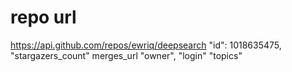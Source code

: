 # repo url
https://api.github.com/repos/ewriq/deepsearch
"id": 1018635475, "stargazers_count"  merges_url "owner", "login"   "topics"